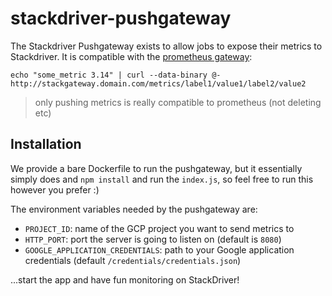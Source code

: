 # stackdriver-pushgateway

The Stackdriver Pushgateway exists to allow jobs to expose their metrics to Stackdriver.
It is compatible with the [prometheus gateway](https://github.com/prometheus/pushgateway#command-line):

```
echo "some_metric 3.14" | curl --data-binary @- http://stackgateway.domain.com/metrics/label1/value1/label2/value2
```

> only pushing metrics is really compatible to prometheus (not deleting etc)

## Installation

We provide a bare Dockerfile to run the pushgateway, but it essentially simply does
and `npm install` and run the `index.js`, so feel free to run this however you prefer :)

The environment variables needed by the pushgateway are:

* `PROJECT_ID`: name of the GCP project you want to send metrics to
* `HTTP_PORT`: port the server is going to listen on (default is `8080`)
* `GOOGLE_APPLICATION_CREDENTIALS`: path to your Google application credentials (default `/credentials/credentials.json`)

...start the app and have fun monitoring on StackDriver!
